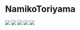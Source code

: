 # NamikoToriyama
![](https://github-profile-summary-cards.vercel.app/api/cards/profile-details?username=NamikoToriyama&theme=monokai)
![](https://github-profile-summary-cards.vercel.app/api/cards/repos-per-language?username=NamikoToriyama&theme=monokai)
![](https://github-profile-summary-cards.vercel.app/api/cards/most-commit-language?username=NamikoToriyama&theme=monokai)
![](https://github-profile-summary-cards.vercel.app/api/cards/stats?username=NamikoToriyama&theme=monokai)
![](https://github-profile-summary-cards.vercel.app/api/cards/productive-time?username=NamikoToriyama&theme=monokai)
